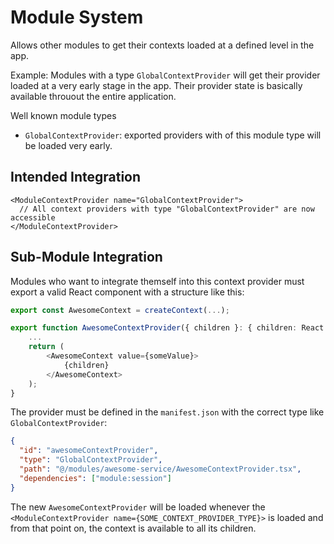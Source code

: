 # Module System

Allows other modules to get their contexts loaded at a defined level in the app.

Example: Modules with a type `GlobalContextProvider` will get their provider loaded at a very early stage in the app. Their provider state is basically available throuout the entire application.

Well known module types

- `GlobalContextProvider`: exported providers with of this module type will be loaded very early.

## Intended Integration

```tsx
<ModuleContextProvider name="GlobalContextProvider">
  // All context providers with type "GlobalContextProvider" are now accessible
</ModuleContextProvider>
```

## Sub-Module Integration

Modules who want to integrate themself into this context provider must export a valid React component with a structure like this:

```ts
export const AwesomeContext = createContext(...);

export function AwesomeContextProvider({ children }: { children: React.ReactNode }) {
    ...
    return (
        <AwesomeContext value={someValue}>
            {children}
        </AwesomeContext>
    );
}
```

The provider must be defined in the `manifest.json` with the correct type like `GlobalContextProvider`:

```json
{
  "id": "awesomeContextProvider",
  "type": "GlobalContextProvider",
  "path": "@/modules/awesome-service/AwesomeContextProvider.tsx",
  "dependencies": ["module:session"]
}
```

The new `AwesomeContextProvider` will be loaded whenever the `<ModuleContextProvider name={SOME_CONTEXT_PROVIDER_TYPE}>` is loaded and from that point on, the context is available to all its children.
